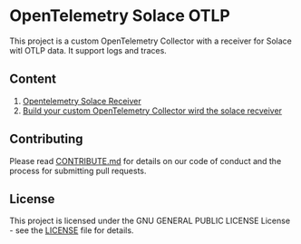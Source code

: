 # OpenTelemetry Solace OTLP

This project is a custom OpenTelemetry Collector with a receiver for Solace witl OTLP data. 
It support logs and traces.

## Content

1. [Opentelemetry Solace Receiver](./receiver/solaceotlpreceiver/README.md)
2. [Build your custom OpenTelemetry Collector wird the solace recveiver](./custom-collector/README.md)


## Contributing

Please read [CONTRIBUTE.md](CONTRIBUTE.md) for details on our code of conduct and the process for submitting pull requests.

## License

This project is licensed under the GNU GENERAL PUBLIC LICENSE License - see the [LICENSE](LICENSE) file for details. 
